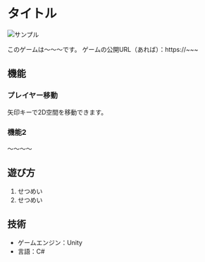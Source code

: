 <!-- タイトル -->
# タイトル

<!-- デモ動画 or 画像 -->
![サンプル](https://placehold.jp/300x200.png)

<!-- サマリー -->
このゲームは〜〜〜です。
ゲームの公開URL（あれば）：https://~~~

<!-- 機能の説明 -->
## 機能

### プレイヤー移動

矢印キーで2D空間を移動できます。

### 機能2

〜〜〜〜

## 遊び方

1. せつめい
2. せつめい

## 技術

- ゲームエンジン：Unity
- 言語：C#
